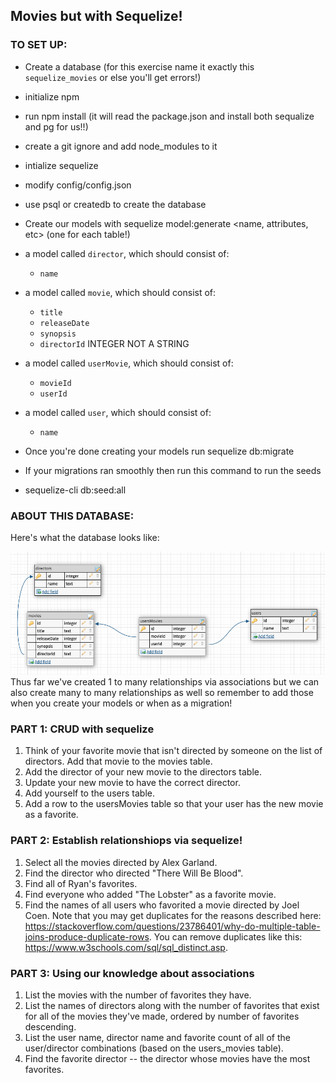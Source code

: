 ## Movies but with Sequelize!

### TO SET UP:

- Create a database (for this exercise name it exactly this `sequelize_movies` or else you'll get errors!)

- initialize npm
- run npm install (it will read the package.json and install both sequalize and pg for us!!)
- create a git ignore and add node_modules to it
- intialize sequelize
- modify config/config.json
- use psql or createdb to create the database
- Create our models with sequelize model:generate <name, attributes, etc> (one for each table!)
- a model called `director`, which should consist of:
  - `name`
- a model called `movie`, which should consist of:

  - `title`
  - `releaseDate`
  - `synopsis`
  - `directorId` INTEGER NOT A STRING 

- a model called `userMovie`, which should consist of:

  - `movieId`
  - `userId`

- a model called `user`, which should consist of:

  - `name`

- Once you're done creating your models run sequelize db:migrate
- If your migrations ran smoothly then run this command to run the seeds
- sequelize-cli db:seed:all

### ABOUT THIS DATABASE:

Here's what the database looks like:

![erd](./erd.png)
Thus far we've created 1 to many relationships via associations but we can also create many to many relationships as well so remember to add those when you create your models or when as a migration!

### PART 1: CRUD with sequelize

1. Think of your favorite movie that isn't directed by someone on the list of directors. Add that movie to the movies table.
1. Add the director of your new movie to the directors table.
1. Update your new movie to have the correct director.
1. Add yourself to the users table.
1. Add a row to the usersMovies table so that your user has the new movie as a favorite.

### PART 2: Establish relationshiops via sequelize!

1. Select all the movies directed by Alex Garland.
2. Find the director who directed "There Will Be Blood".
3. Find all of Ryan's favorites.
4. Find everyone who added "The Lobster" as a favorite movie.
5. Find the names of all users who favorited a movie directed by Joel Coen. Note that you may get duplicates for the reasons described here: https://stackoverflow.com/questions/23786401/why-do-multiple-table-joins-produce-duplicate-rows. You can remove duplicates like this: https://www.w3schools.com/sql/sql_distinct.asp.

### PART 3: Using our knowledge about associations

1. List the movies with the number of favorites they have.
2. List the names of directors along with the number of favorites that exist for all of the movies they've made, ordered by number of favorites descending.
3. List the user name, director name and favorite count of all of the user/director combinations (based on the users_movies table).
4. Find the favorite director -- the director whose movies have the most favorites.
